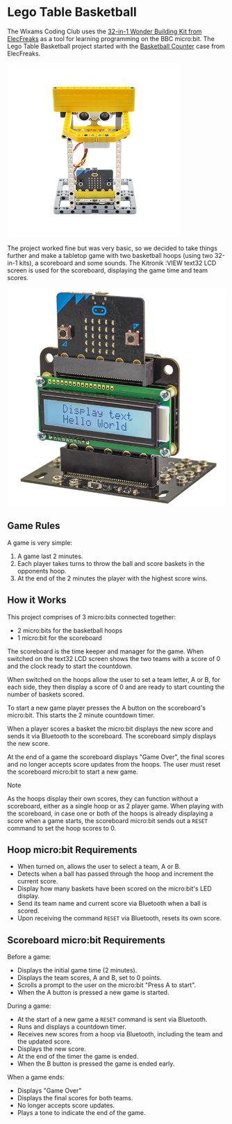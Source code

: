 # Lego Table Basketball

The Wixams Coding Club uses the [32-in-1 Wonder Building Kit from ElecFreaks](https://www.elecfreaks.com/micro-bit-wonder-building-kit-without-micro-bit-board.html) as a tool for learning programming on the BBC micro:bit. The Lego Table Basketball project started with the [Basketball Counter](https://elecfreaks.com/learn-en/microbitKit/Wonder_Building_Kit/Case_07.html) case from ElecFreaks.

![Image of the Basketball Counter project from ElecFreaks](/assets/ElecFreaks-32-in-1-Case-7-Basketball-Counter.png)

The project worked fine but was very basic, so we decided to take things further and make a tabletop game with two basketball hoops (using two 32-in-1 kits), a scoreboard and some sounds. The Kitronik :VIEW text32 LCD screen is used for the scoreboard, displaying the game time and team scores.

![Image of the Kitronik :VIEW text32 LCD screen](/assets/Kitronik-View-Text32.png)

## Game Rules
A game is very simple:
1. A game last 2 minutes.
2. Each player takes turns to throw the ball and score baskets in the opponents hoop.
3. At the end of the 2 minutes the player with the highest score wins.


## How it Works
This project comprises of 3 micro:bits connected together:
* 2 micro:bits for the basketball hoops
* 1 micro:bit for the scoreboard

The scoreboard is the time keeper and manager for the game. When switched on the text32 LCD screen shows the two teams with a score of 0 and the clock ready to start the countdown.

When switched on the hoops allow the user to set a team letter, A or B, for each side, they then display a score of 0 and are ready to start counting the number of baskets scored. 

To start a new game player presses the A button on the scoreboard's micro:bit. This starts the 2 minute countdown timer.

When a player scores a basket the micro:bit displays the new score and sends it via Bluetooth to the scoreboard. The scoreboard simply displays the new score.

At the end of a game the scoreboard displays "Game Over", the final scores and no longer accepts score updates from the hoops. The user must reset the scoreboard micro:bit to start a new game.

> [!NOTE]
> As the hoops display their own scores, they can function without a scoreboard, either as a single hoop or as 2 player game. When playing with the scoreboard, in case one or both of the hoops is already displaying a score when a game starts, the scoreboard micro:bit sends out a `RESET` command to set the hoop scores to 0.


## Hoop micro:bit Requirements
* When turned on, allows the user to select a team, A or B.
* Detects when a ball has passed through the hoop and increment the current score.
* Display how many baskets have been scored on the micro:bit's LED display.
* Send its team name and current score via Bluetooth when a ball is scored.
* Upon receiving the command `RESET` via Bluetooth, resets its own score.


## Scoreboard micro:bit Requirements
Before a game:
* Displays the initial game time (2 minutes).
* Displays the team scores, A and B, set to 0 points.
* Scrolls a prompt to the user on the micro:bit "Press A to start".
* When the A button is pressed a new game is started.

During a game:
* At the start of a new game a `RESET` command is sent via Bluetooth.
* Runs and displays a countdown timer.
* Receives new scores from a hoop via Bluetooth, including the team and the updated score.
* Displays the new score.
* At the end of the timer the game is ended.
* When the B button is pressed the game is ended early.

When a game ends:
* Displays "Game Over"
* Displays the final scores for both teams.
* No longer accepts score updates.
* Plays a tone to indicate the end of the game.